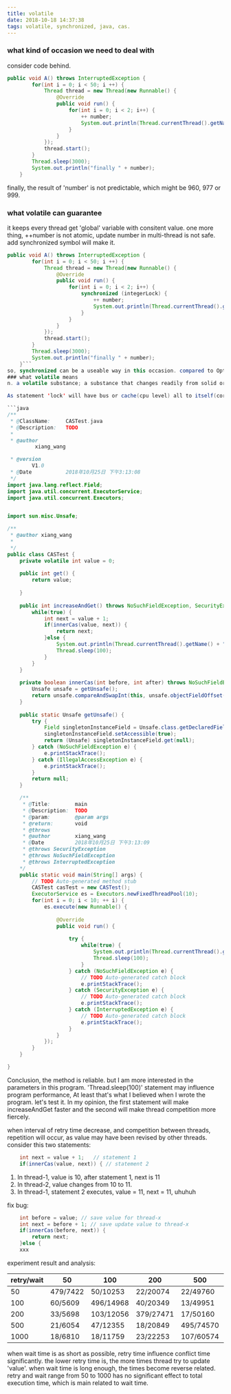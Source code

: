 ```yaml
---
title: volatile
date: 2018-10-18 14:37:38
tags: volatile, synchronized, java, cas.
---
```

### what kind of occasion we need to deal with
consider code behind.

```java
public void A() throws InterruptedException {
		for(int i = 0; i < 50; i ++) {
			Thread thread = new Thread(new Runnable() {							
				@Override
				public void run() {
					for(int i = 0; i < 2; i++) {						
						++ number;
						System.out.println(Thread.currentThread().getName() + " get " + number);					
					}											
				}
			});
			thread.start();
		}
		Thread.sleep(3000);
		System.out.println("finally " + number);
	}
```
finally, the result of 'number' is not predictable, which might be 960, 977 or 999.
### what volatile can guarantee
it keeps every thread get 'global' variable with consitent value. one more thing, ++number is not atomic, update number in multi-thread is not safe. add synchronized symbol will make it.
```java
public void A() throws InterruptedException {
		for(int i = 0; i < 50; i ++) {
			Thread thread = new Thread(new Runnable() {							
				@Override
				public void run() {
					for(int i = 0; i < 2; i++) {
						synchronized (integerLock) {
							++ number;
							System.out.println(Thread.currentThread().getName() + " get " + number);
						}											
					}											
				}
			});
			thread.start();
		}
		Thread.sleep(3000);
		System.out.println("finally " + number);
	}```
so, synchronized can be a useable way in this occasion. compared to Optimistic Lock, synchronized cost too much, as it is a kind of Pessimistic Lock. 
### what volatile means
n. a volatile substance; a substance that changes readily from solid or liquid to a vapor, which means somthing can be changed at anytime.

As statement 'lock' will have bus or cache(cpu level) all to itself(core), which will influence multi-core performance. cas + volatile is a kind of Optimistic Lock, code follows.

```java
/**
 * @ClassName:     CASTest.java
 * @Description:   TODO
 * 
 * @author
         xiang_wang

 * @version
        V1.0  
 * @Date           2018年10月25日 下午3:13:08 
 */
import java.lang.reflect.Field;
import java.util.concurrent.ExecutorService;
import java.util.concurrent.Executors;


import sun.misc.Unsafe;

/**
 * @author xiang_wang
 *
 */
public class CASTest {
	private volatile int value = 0;
	
	public int get() {
		return value;
		
	}
	
	public int increaseAndGet() throws NoSuchFieldException, SecurityException, InterruptedException {
		while(true) {
			int next = value + 1;
			if(innerCas(value, next)) {
				return next;
			}else {
				System.out.println(Thread.currentThread().getName() + " wait.");
				Thread.sleep(100);
			}
		}
	}
	
	private boolean innerCas(int before, int after) throws NoSuchFieldException, SecurityException {
		Unsafe unsafe = getUnsafe();
		return unsafe.compareAndSwapInt(this, unsafe.objectFieldOffset(CASTest.class.getDeclaredField("value")), before, after);
	}
	
	public static Unsafe getUnsafe() {
        try {
            Field singletonInstanceField = Unsafe.class.getDeclaredField("theUnsafe");
            singletonInstanceField.setAccessible(true);
            return (Unsafe) singletonInstanceField.get(null);
        } catch (NoSuchFieldException e) {
            e.printStackTrace();
        } catch (IllegalAccessException e) {
            e.printStackTrace();
        }
        return null;
    }

	/** 
	 * @Title:        main 
	 * @Description:  TODO 
	 * @param:        @param args    
	 * @return:       void    
	 * @throws 
	 * @author        xiang_wang
	 * @Date          2018年10月25日 下午3:13:09 
	 * @throws SecurityException 
	 * @throws NoSuchFieldException 
	 * @throws InterruptedException 
	*/
	public static void main(String[] args) {
		// TODO Auto-generated method stub
		CASTest casTest = new CASTest();		
		ExecutorService es = Executors.newFixedThreadPool(10);
		for(int i = 0; i < 10; ++ i) {
			es.execute(new Runnable() {
				
				@Override
				public void run() {
					
					try {
						while(true) {
							System.out.println(Thread.currentThread().getName() + ":" + casTest.increaseAndGet());
							Thread.sleep(100);
						}					
					} catch (NoSuchFieldException e) {
						// TODO Auto-generated catch block
						e.printStackTrace();
					} catch (SecurityException e) {
						// TODO Auto-generated catch block
						e.printStackTrace();
					} catch (InterruptedException e) {
						// TODO Auto-generated catch block
						e.printStackTrace();
					}				
				}
			});
		}		
	}

}

```
Conclusion, the method is reliable. but I am more interested in the parameters in this program. 'Thread.sleep(100)' statement may influence program performance, At least that's what I believed when I wrote the program.
let's test it. In my opinion, the first statement will make increaseAndGet faster and the second will make thread competition more fiercely.


when interval of retry time decrease, and competition between threads, repetition will occur, as value may have been revised by other threads. 
consider this two statements:
```java
	int next = value + 1;	// statement 1
	if(innerCas(value, next)) {	// statement 2
```
1. In thread-1, value is 10, after statement 1, next is 11
2. In thread-2, value changes from 10 to 11.
3. In thread-1, statement 2 executes, value = 11, next = 11, uhuhuh

fix bug:
```java
	int before = value;	// save value for thread-x
	int next = before + 1; // save update value to thread-x
	if(innerCas(before, next)) {
		return next;
	}else {
	xxx
```
experiment result and analysis:

| retry/wait  	|50  			|100		   |200 		  |500 			 |1000   		|
| ------------  | ------------- | ------------ | ------------ | ------------ | ------------ |
|50   			|  479/7422		| 50/10253     | 22/20074     | 22/49760     | 18/99256     |
|100   			|  	60/5609		| 496/14968    | 40/20349     | 13/49951     | 23/100053    |
|200   			|   33/5698		|  103/12056   | 379/27471    | 17/50160     | 28/100057    |
|500   			|   21/6054		|  47/12355    |  18/20849	  | 495/74570    |  59/102554   |
|1000   		|   18/6810		|  18/11759    |  23/22253    | 107/60574    |  591/159076  |

when wait time is as short as possible, retry time influence conflict time significantly. the lower retry time is, the more times thread try to update 'value'.
when wait time is long enough, the times become reverse related. retry and wait range from 50 to 1000 has no significant effect to total execution time, which is main related to wait time.